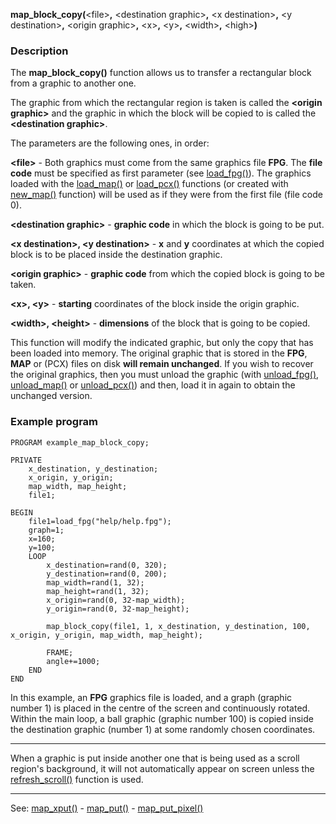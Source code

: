 **map_block_copy(**&lt;file&gt;**,** &lt;destination graphic&gt;**,** &lt;x destination&gt;**,** &lt;y destination&gt;**,**
                 &lt;origin graphic&gt;**,** &lt;x&gt;**,** &lt;y&gt;**,** &lt;width&gt;**,** &lt;high&gt;**)**

### Description

The **map_block_copy()** function allows us to transfer a rectangular block from a graphic to another one.

The graphic from which the rectangular region is taken is called the **&lt;origin graphic&gt;** and
the graphic in which the block will be copied to is called the **&lt;destination graphic&gt;**.

The parameters are the following ones, in order:

**&lt;file&gt;** - Both graphics must come from the same graphics file **FPG**. The **file code** must be
specified as first parameter (see [load_fpg()](load_fpg().md)). The graphics loaded with the
[load_map()](load_map()_forward_slash_load_pcx().md) or [load_pcx()](load_map()_forward_slash_load_pcx().md) functions (or created with [new_map()](new_map().md) function)
will be used as if they were from the first file (file code 0).

**&lt;destination graphic&gt;** - **graphic code** in which the block is going to be put.

**&lt;x destination&gt;, &lt;y destination&gt;** - **x** and **y** coordinates at which the copied block is
to be placed inside the destination graphic.

**&lt;origin graphic&gt;** - **graphic code** from which the copied block is going to be taken.

**&lt;x&gt;, &lt;y&gt;** - **starting** coordinates of the block inside the origin graphic.

**&lt;width&gt;, &lt;height&gt;** - **dimensions** of the block that is going to be copied.

This function will modify the indicated graphic, but only the copy that has been loaded
into memory. The original graphic that is stored in the **FPG**, **MAP** or (PCX) files on disk
**will remain unchanged**. If you wish to recover the original graphics, then you must unload
the graphic (with [unload_fpg()](unload_fpg().md), [unload_map()](unload_map()_forward_slash_unload_pcx().md) or [unload_pcx()](unload_map()_forward_slash_unload_pcx().md))
and then, load it in again to obtain the unchanged version.

### Example program
```
PROGRAM example_map_block_copy;

PRIVATE
    x_destination, y_destination;
    x_origin, y_origin;
    map_width, map_height;
    file1;

BEGIN
    file1=load_fpg("help/help.fpg");
    graph=1;
    x=160;
    y=100;
    LOOP
        x_destination=rand(0, 320);
        y_destination=rand(0, 200);
        map_width=rand(1, 32);
        map_height=rand(1, 32);
        x_origin=rand(0, 32-map_width);
        y_origin=rand(0, 32-map_height);

        map_block_copy(file1, 1, x_destination, y_destination, 100, x_origin, y_origin, map_width, map_height);

        FRAME;
        angle+=1000;
    END
END
```


In this example, an **FPG** graphics file is loaded, and a graph (graphic number 1) is placed in
the centre of the screen and continuously rotated. Within the main loop, a ball graphic
(graphic number 100) is copied inside the destination graphic (number 1)
at some randomly chosen coordinates.

---------------------------------------


When a graphic is put inside another one that is being used as a scroll region's background,
it will not automatically appear on screen unless the [refresh_scroll()](refresh_scroll().md) function is used.

---------------------------------------
See: [map_xput()](map_xput().md) - [map_put()](map_put().md) - [map_put_pixel()](map_put_pixel().md)

